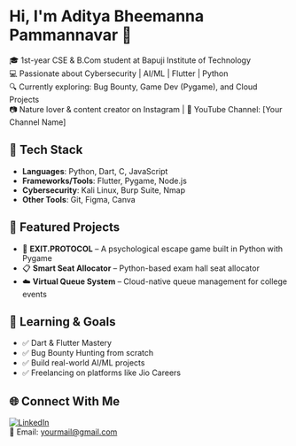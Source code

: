 # Hi, I'm Aditya Bheemanna Pammannavar 👋

🎓 1st-year CSE & B.Com student at Bapuji Institute of Technology  
💻 Passionate about Cybersecurity | AI/ML | Flutter | Python  
🔍 Currently exploring: Bug Bounty, Game Dev (Pygame), and Cloud Projects  
📷 Nature lover & content creator on Instagram | 🎥 YouTube Channel: [Your Channel Name]

## 🚀 Tech Stack
- **Languages**: Python, Dart, C, JavaScript  
- **Frameworks/Tools**: Flutter, Pygame, Node.js  
- **Cybersecurity**: Kali Linux, Burp Suite, Nmap  
- **Other Tools**: Git, Figma, Canva

## 📌 Featured Projects
- 🔐 **EXIT.PROTOCOL** – A psychological escape game built in Python with Pygame  
- 📋 **Smart Seat Allocator** – Python-based exam hall seat allocator  
- ☁️ **Virtual Queue System** – Cloud-native queue management for college events

## 🧠 Learning & Goals
- ✅ Dart & Flutter Mastery  
- ✅ Bug Bounty Hunting from scratch  
- ✅ Build real-world AI/ML projects  
- ✅ Freelancing on platforms like Jio Careers

## 🌐 Connect With Me
[![LinkedIn](https://img.shields.io/badge/-LinkedIn-blue?logo=linkedin)](https://www.linkedin.com/in/YOUR-ID/)  
📩 Email: yourmail@gmail.com  
